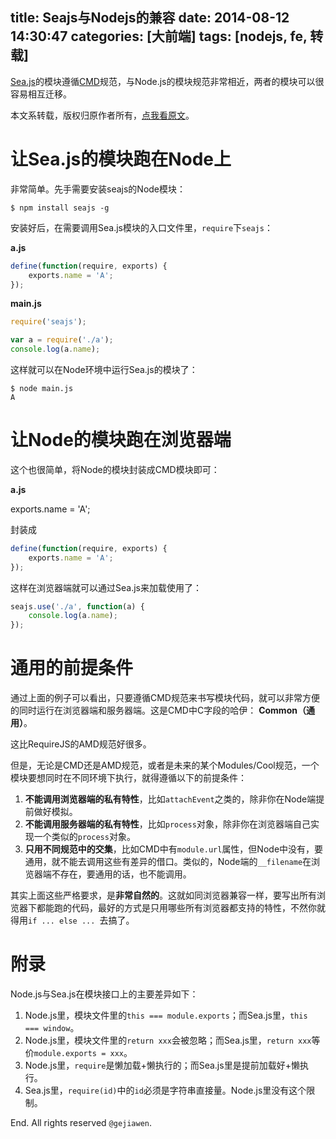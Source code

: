 title: Seajs与Nodejs的兼容
date: 2014-08-12 14:30:47
categories: [大前端]
tags: [nodejs, fe, 转载]
---

[Sea.js](https://github.com/seajs/seajs)的模块遵循[CMD](https://github.com/seajs/seajs/issues/242)规范，与Node.js的模块规范非常相近，两者的模块可以很容易相互迁移。

本文系转载，版权归原作者所有，[点我看原文](https://github.com/seajs/seajs/issues/275)。


# 让Sea.js的模块跑在Node上

非常简单。先手需要安装seajs的Node模块：

```shell
$ npm install seajs -g
```

安装好后，在需要调用Sea.js模块的入口文件里，`require`下`seajs`：

**a.js**

```javascript
define(function(require, exports) {
    exports.name = 'A';
});
```

**main.js**

```javascript
require('seajs');

var a = require('./a');
console.log(a.name);
```

这样就可以在Node环境中运行Sea.js的模块了：

```shell
$ node main.js
A
```


# 让Node的模块跑在浏览器端

这个也很简单，将Node的模块封装成CMD模块即可：

**a.js**

exports.name = 'A';

封装成

```javascript
define(function(require, exports) {
    exports.name = 'A';
});
```

这样在浏览器端就可以通过Sea.js来加载使用了：

```javascript
seajs.use('./a', function(a) {
    console.log(a.name);
});
```


# 通用的前提条件

通过上面的例子可以看出，只要遵循CMD规范来书写模块代码，就可以非常方便的同时运行在浏览器端和服务器端。这是CMD中C字段的哈伊： **Common（通用）**。

这比RequireJS的AMD规范好很多。

但是，无论是CMD还是AMD规范，或者是未来的某个Modules/Cool规范，一个模块要想同时在不同环境下执行，就得遵循以下的前提条件：

1. **不能调用浏览器端的私有特性**，比如`attachEvent`之类的，除非你在Node端提前做好模拟。
2. **不能调用服务器端的私有特性**，比如`process`对象，除非你在浏览器端自己实现一个类似的`process`对象。
3. **只用不同规范中的交集**，比如CMD中有`module.url`属性，但Node中没有，要通用，就不能去调用这些有差异的借口。类似的，Node端的`__filename`在浏览器端不存在，要通用的话，也不能调用。


其实上面这些严格要求，是**非常自然的**。这就如同浏览器兼容一样，要写出所有浏览器下都能跑的代码，最好的方式是只用哪些所有浏览器都支持的特性，不然你就得用`if ... else ... `去搞了。


# 附录

Node.js与Sea.js在模块接口上的主要差异如下：

1. Node.js里，模块文件里的`this === module.exports`；而Sea.js里，`this === window`。
2. Node.js里，模块文件里的`return xxx`会被忽略；而Sea.js里，`return xxx`等价`module.exports = xxx`。
3. Node.js里，`require`是懒加载+懒执行的；而Sea.js里是提前加载好+懒执行。
4. Sea.js里，`require(id)`中的`id`必须是字符串直接量。Node.js里没有这个限制。


End. All rights reserved `@gejiawen`.
